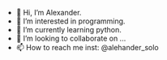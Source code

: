 - 👋 Hi, I’m Alexander.
- 👀 I’m interested in programming.
- 🌱 I’m currently learning python.
- 💞️ I’m looking to collaborate on ...
- 📫 How to reach me inst: @alehander_solo

<!---
UtkaDeGod/UtkaDeGod is a ✨ special ✨ repository because its `README.md` (this file) appears on your GitHub profile.
You can click the Preview link to take a look at your changes.
--->
